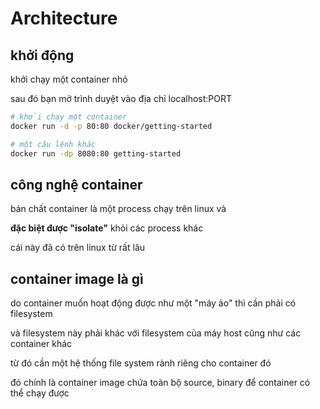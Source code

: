 # Architecture

## khởi động

khởi chạy một container nhỏ

sau đó bạn mở trình duyệt vào địa chỉ localhost:PORT

```bash
# khởi chạy một container
docker run -d -p 80:80 docker/getting-started

# một câu lệnh khác
docker run -dp 8080:80 getting-started
```

## công nghệ container

bản chất container là một process chạy trên linux và

**đặc biệt được "isolate"** khỏi các process khác

cái này đã có trên linux từ rất lâu

## container image là gì

do container muốn hoạt động được như một "máy ảo" thì cần phải có filesystem

và filesystem này phải khác với filesystem của máy host cũng như các container khác

từ đó cần một hệ thống file system rành riêng cho container đó

đó chính là container image chứa toàn bộ source, binary để container có thể chạy được
